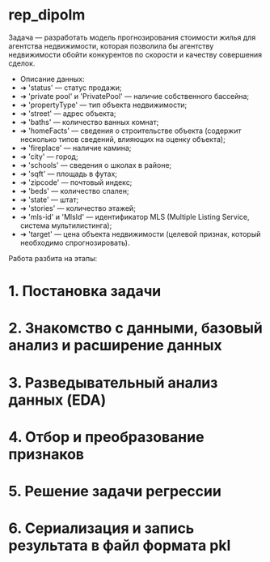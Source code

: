 # rep_dipolm
Задача — разработать модель прогнозирования
стоимости жилья для агентства недвижимости, которая позволила бы агентству
недвижимости обойти конкурентов по скорости и качеству совершения
сделок.
 
* Описание данных:
* ➔ 'status' — статус продажи;
* ➔ 'private pool' и 'PrivatePool' — наличие собственного бассейна;
* ➔ 'propertyType' — тип объекта недвижимости;
* ➔ 'street' — адрес объекта;
* ➔ 'baths' — количество ванных комнат;
* ➔ 'homeFacts' — сведения о строительстве объекта (содержит несколько
типов сведений, влияющих на оценку объекта);
* ➔ 'fireplace' — наличие камина;
* ➔ 'city' — город;
* ➔ 'schools' — сведения о школах в районе;
* ➔ 'sqft' — площадь в футах;
* ➔ 'zipcode' — почтовый индекс;
* ➔ 'beds' — количество спален;
* ➔ 'state' — штат;
* ➔ 'stories' — количество этажей;
* ➔ 'mls-id' и 'MlsId' — идентификатор MLS (Multiple Listing Service, система
мультилистинга);
* ➔ 'target' — цена объекта недвижимости (целевой признак, который
необходимо спрогнозировать).

Работа разбита на этапы:
# 1. Постановка задачи
# 2. Знакомство с данными, базовый анализ и расширение данных
# 3. Разведывательный анализ данных (EDA)
# 4. Отбор и преобразование признаков
# 5. Решение задачи регрессии
# 6. Сериализация и запись результата в файл формата pkl
